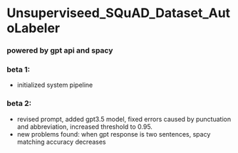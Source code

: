 # Unsuperviseed_SQuAD_Dataset_AutoLabeler

### powered by gpt api and spacy

### beta 1:
- initialized system pipeline
### beta 2:
- revised prompt, added gpt3.5 model, fixed errors caused by punctuation and abbreviation, increased threshold to 0.95.
- new problems found: when gpt response is two sentences, spacy matching accuracy decreases
